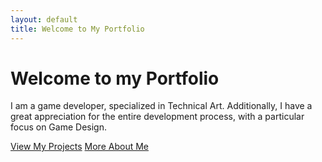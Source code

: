 ```yaml
---
layout: default
title: Welcome to My Portfolio
---
```

<div class="hero">
    <h1>Welcome to my Portfolio</h1>
    <p>I am a game developer, specialized in Technical Art. Additionally, I have a great appreciation for the entire development process, with a particular focus on Game Design.</p>
    <a href="/projects/" class="btn">View My Projects</a>
    <a href="/about/" class="btn">More About Me</a>
</div>